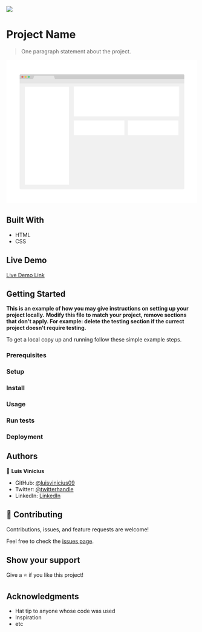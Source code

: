![](https://img.shields.io/badge/Microverse-blueviolet)

# Project Name

> One paragraph statement about the project.

![screenshot](./app_screenshot.png)

<!-- Additional description about the project and its features. -->

## Built With

- HTML
- CSS

## Live Demo

[Live Demo Link](https://luisvinicius09.github.io/capstone-one/)


## Getting Started

**This is an example of how you may give instructions on setting up your project locally.**
**Modify this file to match your project, remove sections that don't apply. For example: delete the testing section if the currect project doesn't require testing.**


To get a local copy up and running follow these simple example steps.

### Prerequisites

### Setup

### Install

### Usage

### Run tests

### Deployment



## Authors

👤 **Luis Vinicius**

- GitHub: [@luisvinicius09](https://github.com/luisvinicius09)
- Twitter: [@twitterhandle](https://twitter.com/twitterhandle)
- LinkedIn: [LinkedIn](https://linkedin.com/in/luis-vinicius)

## 🤝 Contributing

Contributions, issues, and feature requests are welcome!

Feel free to check the [issues page](https://github.com/luisvinicius09/capstone-one/issues).

## Show your support

Give a ⭐️ if you like this project!

## Acknowledgments

- Hat tip to anyone whose code was used
- Inspiration
- etc
